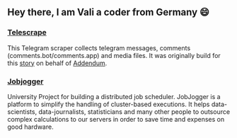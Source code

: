 ## Hey there, I am Vali a coder from Germany 😄

### [Telescrape](https://github.com/PeterWalchhofer/Telescrape)
This Telegram scraper collects telegram messages, comments (comments.bot/comments.app) and media files. It was originally build for this [story](https://www.addendum.org/news/telegram-netzwerk-sellner/) on behalf of [Addendum](https://addendum.org).

### [Jobjogger](https://gitlab.com/jobjogger/main)
University Project for building a distributed job scheduler. JobJogger is a platform to simplify the handling of cluster-based executions.
It helps data-scientists, data-journalists, statisticians and many other people to outsource complex calculations
to our servers in order to save time and expenses on good hardware.






<!--
**vali101/vali101** is a ✨ _special_ ✨ repository because its `README.md` (this file) appears on your GitHub profile.

Here are some ideas to get you started:

- 🔭 I’m currently working on ...
- 🌱 I’m currently learning ...
- 👯 I’m looking to collaborate on ...
- 🤔 I’m looking for help with ...
- 💬 Ask me about ...
- 📫 How to reach me: ...
- 😄 Pronouns: ...
- ⚡ Fun fact: ...
-->

